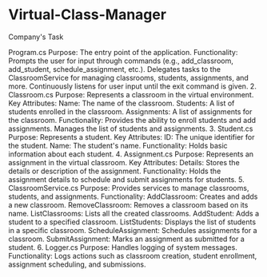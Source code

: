 # Virtual-Class-Manager
Company's Task

Program.cs
    Purpose: The entry point of the application.
    Functionality: Prompts the user for input through commands (e.g., add_classroom, add_student, schedule_assignment, etc.).
    Delegates tasks to the ClassroomService for managing classrooms, students, assignments, and more.
Continuously listens for user input until the exit command is given.
2. Classroom.cs
    Purpose: Represents a classroom in the virtual environment.
    Key Attributes:
    Name: The name of the classroom.
    Students: A list of students enrolled in the classroom.
    Assignments: A list of assignments for the classroom.
    Functionality: Provides the ability to enroll students and add assignments.
    Manages the list of students and assignments.
3. Student.cs
    Purpose: Represents a student.
    Key Attributes:
    ID: The unique identifier for the student.
    Name: The student's name.
    Functionality: Holds basic information about each student.
4. Assignment.cs
    Purpose: Represents an assignment in the virtual classroom.
    Key Attributes:
    Details: Stores the details or description of the assignment.
    Functionality: Holds the assignment details to schedule and submit assignments for students.
5. ClassroomService.cs
    Purpose: Provides services to manage classrooms, students, and assignments.
    Functionality:
    AddClassroom: Creates and adds a new classroom.
    RemoveClassroom: Removes a classroom based on its name.
    ListClassrooms: Lists all the created classrooms.
    AddStudent: Adds a student to a specified classroom.
    ListStudents: Displays the list of students in a specific classroom.
    ScheduleAssignment: Schedules assignments for a classroom.
    SubmitAssignment: Marks an assignment as submitted for a student.
6. Logger.cs
    Purpose: Handles logging of system messages.
    Functionality: Logs actions such as classroom creation, student enrollment, assignment scheduling, and submissions.
